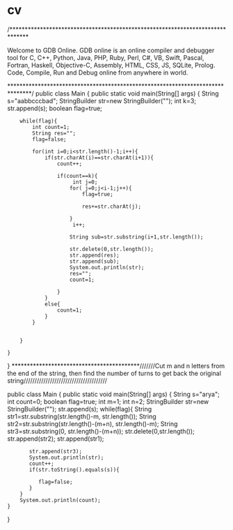 # cv
/******************************************************************************

Welcome to GDB Online.
GDB online is an online compiler and debugger tool for C, C++, Python, Java, PHP, Ruby, Perl,
C#, VB, Swift, Pascal, Fortran, Haskell, Objective-C, Assembly, HTML, CSS, JS, SQLite, Prolog.
Code, Compile, Run and Debug online from anywhere in world.

*******************************************************************************/
public class Main
{
	public static void main(String[] args) {
	    String s="aabbcccbad";
	    StringBuilder str=new StringBuilder("");
	    int k=3;
	    str.append(s);
	   boolean flag=true;
	   
	    while(flag){
	        int count=1;
	        String res="";
	        flag=false;
	        
	        for(int i=0;i<str.length()-1;i++){
	            if(str.charAt(i)==str.charAt(i+1)){
	                count++;
	               
	                if(count==k){
	                     int j=0;
	                    for( j=0;j<i-1;j++){
	                        flag=true;
	                        
	                        res+=str.charAt(j);
	                        
	                    }
	                     i++;
	                     
	                    String sub=str.substring(i+1,str.length());
	                    
	                    str.delete(0,str.length());
	                    str.append(res);
	                    str.append(sub);
	                    System.out.println(str);
	                    res="";
	                    count=1;
	                    	
	                }
	            }
	            else{
	                count=1;
	            }
	        }
	    
	   
	    }   
	
	}
}
******************************************///////Cut m and n letters from the end of the string, then find the number of turns to get back the original string//////////////////////////////////////


public class Main
{
	public static void main(String[] args) {
	    String s="arya";
	    int count=0;
	    boolean flag=true;
	    int m=1;
	    int n=2;
	    StringBuilder str=new StringBuilder("");
	    str.append(s);
	    while(flag){
	       String str1=str.substring(str.length()-m, str.length());
	       String str2=str.substring(str.length()-(m+n), str.length()-m);
	       String str3=str.substring(0, str.length()-(m+n));
	       str.delete(0,str.length());
	         str.append(str2);
	       str.append(str1);
	     
	       str.append(str3);
	       System.out.println(str);
	       count++;
	       if(str.toString().equals(s)){
	           
	          flag=false; 
	       }
	    }
		System.out.println(count);
	}
}

